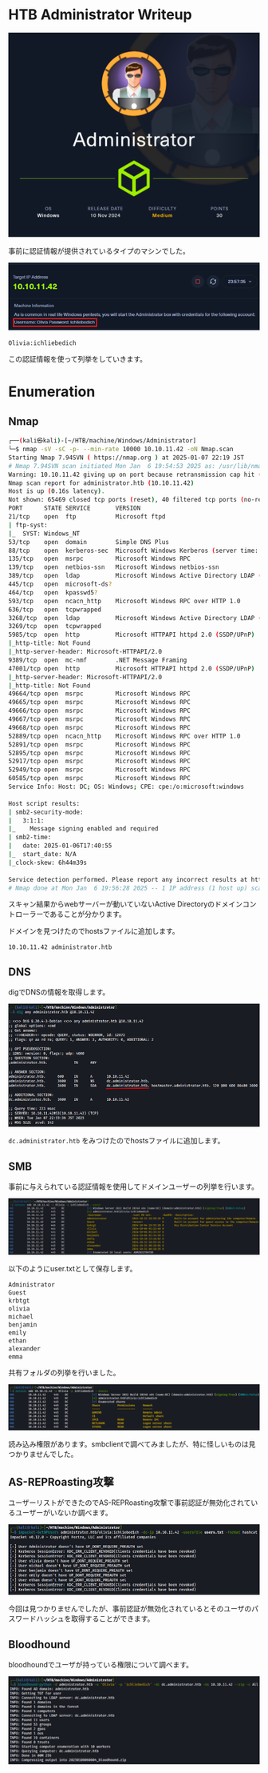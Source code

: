 # HTB Administrator Writeup

![](screenshot/Administrator.png)

事前に認証情報が提供されているタイプのマシンでした。

![image-20250107221406912](screenshot/image-20250107221406912.png)

```
Olivia:ichliebedich
```

この認証情報を使って列挙をしていきます。

# Enumeration

## Nmap

```bash
┌──(kali㉿kali)-[~/HTB/machine/Windows/Administrator]
└─$ nmap -sV -sC -p- --min-rate 10000 10.10.11.42 -oN Nmap.scan
Starting Nmap 7.94SVN ( https://nmap.org ) at 2025-01-07 22:19 JST
# Nmap 7.94SVN scan initiated Mon Jan  6 19:54:53 2025 as: /usr/lib/nmap/nmap --privileged -sV -sC -p- --min-rate 10000 -oN Nmap.scan 10.10.11.42
Warning: 10.10.11.42 giving up on port because retransmission cap hit (10).
Nmap scan report for administrator.htb (10.10.11.42)
Host is up (0.16s latency).
Not shown: 65469 closed tcp ports (reset), 40 filtered tcp ports (no-response)
PORT      STATE SERVICE       VERSION
21/tcp    open  ftp           Microsoft ftpd
| ftp-syst: 
|_  SYST: Windows_NT
53/tcp    open  domain        Simple DNS Plus
88/tcp    open  kerberos-sec  Microsoft Windows Kerberos (server time: 2025-01-06 17:39:57Z)
135/tcp   open  msrpc         Microsoft Windows RPC
139/tcp   open  netbios-ssn   Microsoft Windows netbios-ssn
389/tcp   open  ldap          Microsoft Windows Active Directory LDAP (Domain: administrator.htb0., Site: Default-First-Site-Name)
445/tcp   open  microsoft-ds?
464/tcp   open  kpasswd5?
593/tcp   open  ncacn_http    Microsoft Windows RPC over HTTP 1.0
636/tcp   open  tcpwrapped
3268/tcp  open  ldap          Microsoft Windows Active Directory LDAP (Domain: administrator.htb0., Site: Default-First-Site-Name)
3269/tcp  open  tcpwrapped
5985/tcp  open  http          Microsoft HTTPAPI httpd 2.0 (SSDP/UPnP)
|_http-title: Not Found
|_http-server-header: Microsoft-HTTPAPI/2.0
9389/tcp  open  mc-nmf        .NET Message Framing
47001/tcp open  http          Microsoft HTTPAPI httpd 2.0 (SSDP/UPnP)
|_http-server-header: Microsoft-HTTPAPI/2.0
|_http-title: Not Found
49664/tcp open  msrpc         Microsoft Windows RPC
49665/tcp open  msrpc         Microsoft Windows RPC
49666/tcp open  msrpc         Microsoft Windows RPC
49667/tcp open  msrpc         Microsoft Windows RPC
49668/tcp open  msrpc         Microsoft Windows RPC
52889/tcp open  ncacn_http    Microsoft Windows RPC over HTTP 1.0
52891/tcp open  msrpc         Microsoft Windows RPC
52895/tcp open  msrpc         Microsoft Windows RPC
52917/tcp open  msrpc         Microsoft Windows RPC
52949/tcp open  msrpc         Microsoft Windows RPC
60585/tcp open  msrpc         Microsoft Windows RPC
Service Info: Host: DC; OS: Windows; CPE: cpe:/o:microsoft:windows

Host script results:
| smb2-security-mode: 
|   3:1:1: 
|_    Message signing enabled and required
| smb2-time: 
|   date: 2025-01-06T17:40:55
|_  start_date: N/A
|_clock-skew: 6h44m39s

Service detection performed. Please report any incorrect results at https://nmap.org/submit/ .
# Nmap done at Mon Jan  6 19:56:28 2025 -- 1 IP address (1 host up) scanned in 95.23 seconds
```

スキャン結果からwebサーバーが動いていないActive Directoryのドメインコントローラーであることが分かります。

ドメインを見つけたのでhostsファイルに追加します。

```
10.10.11.42	administrator.htb
```

## DNS

digでDNSの情報を取得します。

![image-20250107224246971](screenshot/image-20250107224246971.png)

`dc.administrator.htb` をみつけたのでhostsファイルに追加します。

## SMB

事前に与えられている認証情報を使用してドメインユーザーの列挙を行います。

![image-20250107225604244](screenshot/image-20250107225604244.png)

以下のようにuser.txtとして保存します。

```
Administrator
Guest
krbtgt
olivia
michael
benjamin
emily
ethan
alexander
emma
```

共有フォルダの列挙を行いました。

![image-20250107225912037](screenshot/image-20250107225912037.png)

読み込み権限があります。smbclientで調べてみましたが、特に怪しいものは見つかりませんでした。

## AS-REPRoasting攻撃

ユーザーリストができたのでAS-REPRoasting攻撃で事前認証が無効化されているユーザーがいないか調べます。

![image-20250107231220366](screenshot/image-20250107231220366.png)

今回は見つかりませんでしたが、事前認証が無効化されているとそのユーザのパスワードハッシュを取得することができます。

## Bloodhound

bloodhoundでユーザが持っている権限について調べます。

![image-20250107232416308](screenshot/image-20250107232416308.png)








